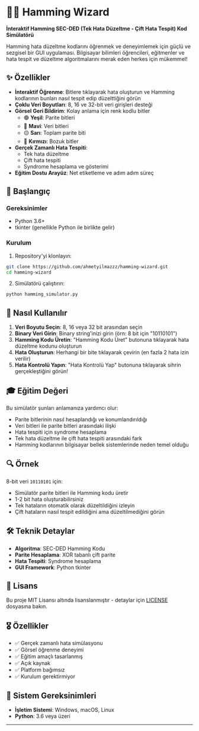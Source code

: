 # 🧙‍♂️ Hamming Wizard

**İnteraktif Hamming SEC-DED (Tek Hata Düzeltme - Çift Hata Tespit) Kod Simülatörü**

Hamming hata düzeltme kodlarını öğrenmek ve deneyimlemek için güçlü ve sezgisel bir GUI uygulaması. Bilgisayar bilimleri öğrencileri, eğitmenler ve hata tespit ve düzeltme algoritmalarını merak eden herkes için mükemmel!

## ✨ Özellikler

- **İnteraktif Öğrenme**: Bitlere tıklayarak hata oluşturun ve Hamming kodlarının bunları nasıl tespit edip düzelttiğini görün
- **Çoklu Veri Boyutları**: 8, 16 ve 32-bit veri girişleri desteği
- **Görsel Geri Bildirim**: Kolay anlama için renk kodlu bitler
  - 🟢 **Yeşil**: Parite bitleri
  - 🔵 **Mavi**: Veri bitleri  
  - 🟡 **Sarı**: Toplam parite biti
  - 🔴 **Kırmızı**: Bozuk bitler
- **Gerçek Zamanlı Hata Tespiti**: 
  - Tek hata düzeltme
  - Çift hata tespiti
  - Syndrome hesaplama ve gösterimi
- **Eğitim Dostu Arayüz**: Net etiketleme ve adım adım süreç

## 🚀 Başlangıç

### Gereksinimler

- Python 3.6+
- tkinter (genellikle Python ile birlikte gelir)

### Kurulum

1. Repository'yi klonlayın:
```bash
git clone https://github.com/ahmetyilmazzz/hamming-wizard.git
cd hamming-wizard
```

2. Simülatörü çalıştırın:
```bash
python hamming_simulator.py
```

## 📖 Nasıl Kullanılır

1. **Veri Boyutu Seçin**: 8, 16 veya 32 bit arasından seçin
2. **Binary Veri Girin**: Binary string'inizi girin (örn: 8 bit için "10110101")
3. **Hamming Kodu Üretin**: "Hamming Kodu Üret" butonuna tıklayarak hata düzeltme kodunu oluşturun
4. **Hata Oluşturun**: Herhangi bir bite tıklayarak çevirin (en fazla 2 hata izin verilir)
5. **Hata Kontrolü Yapın**: "Hata Kontrolü Yap" butonuna tıklayarak sihrin gerçekleştiğini görün!

## 🎓 Eğitim Değeri

Bu simülatör şunları anlamanıza yardımcı olur:
- Parite bitlerinin nasıl hesaplandığı ve konumlandırıldığı
- Veri bitleri ile parite bitleri arasındaki ilişki
- Hata tespiti için syndrome hesaplama
- Tek hata düzeltme ile çift hata tespiti arasındaki fark
- Hamming kodlarının bilgisayar bellek sistemlerinde neden temel olduğu

## 🔍 Örnek

8-bit veri `10110101` için:
- Simülatör parite bitleri ile Hamming kodu üretir
- 1-2 bit hata oluşturabilirsiniz
- Tek hataların otomatik olarak düzeltildiğini izleyin
- Çift hataların nasıl tespit edildiğini ama düzeltilmediğini görün

## 🛠️ Teknik Detaylar

- **Algoritma**: SEC-DED Hamming Kodu
- **Parite Hesaplama**: XOR tabanlı çift parite
- **Hata Tespiti**: Syndrome hesaplama
- **GUI Framework**: Python tkinter


## 📝 Lisans

Bu proje MIT Lisansı altında lisanslanmıştır - detaylar için [LICENSE](LICENSE) dosyasına bakın.

## 🎖️ Özellikler

- ✅ Gerçek zamanlı hata simülasyonu
- ✅ Görsel öğrenme deneyimi
- ✅ Eğitim amaçlı tasarlanmış
- ✅ Açık kaynak
- ✅ Platform bağımsız
- ✅ Kurulum gerektirmiyor

## 🔧 Sistem Gereksinimleri

- **İşletim Sistemi**: Windows, macOS, Linux
- **Python**: 3.6 veya üzeri

---